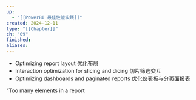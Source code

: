```yaml
---
up:
  - "[[PowerBI 最佳性能实践]]"
created: 2024-12-11
type: "[[Chapter]]"
ch: "09"
finished: 
aliases:
---
```

- Optimizing report layout 优化布局
- Interaction optimization for slicing and dicing 切片筛选交互
- Optimizing dashboards and paginated reports 优化仪表板与分页面报表


“Too many elements in a report